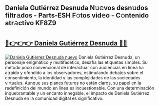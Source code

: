 ## Daniela Gutiérrez Desnuda N𝚞𝚎vos desn𝚞dos filtr𝚊dos - Parts-ESH F𝚘tos vid𝚎o - C𝚘ntenido atr𝚊ctivo KF8Z9

# <h2><a href="http://mbc8fwl.tromn.icu/?c=Daniela+Guti%c3%a9rrez+Desnuda">🔗👉👉👉 Daniela Gutiérrez Desnuda 🔗🔗</a></h2>

[![Daniela Gutiérrez Desnuda nuevo](https://i.imgur.com/pEAQMta.gif)](http://mbc8fwl.tromn.icu/?c=Daniela+Guti%c3%a9rrez+Desnuda)
Daniela Gutiérrez Desnuda, un personaje enigmático y multifacético, desafía las etiquetas simples. Su método poco convencional de interactuar con audiencias en línea ha atraído y ofendido a los observadores, estimulando debates sobre el consentimiento, la identidad y las complejidades de las sociedades virtuales. Aunque sus planes futuros no están claros, su papel en la redefinición del mundo en línea es incuestionable. Con una determinación inquebrantable y un encanto innegable, el impacto de Daniela Gutiérrez Desnuda en la comunidad digital es significativo.
